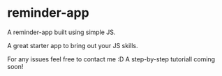 # reminder-app

A reminder-app built using simple JS.

A great starter app to bring out your JS skills. 

For any issues feel free to contact me :D
A step-by-step tutoriall coming soon!
